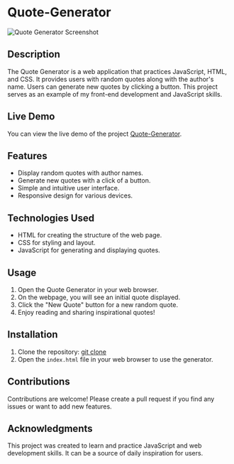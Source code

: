 # Quote-Generator

![Quote Generator Screenshot](https://github.com/Gaya3Ramesh/Quote-Generator/assets/89316721/2cfdfcea-0d86-4be9-a780-330b9cd875d7)

## Description

The Quote Generator is a web application that practices JavaScript, HTML, and CSS. It provides users with random quotes along with the author's name. Users can generate new quotes by clicking a button. This project serves as an example of my front-end development and JavaScript skills.

## Live Demo

You can view the live demo of the project [Quote-Generator](https://gaya3ramesh.github.io/Quote-Generator/).

## Features

- Display random quotes with author names.
- Generate new quotes with a click of a button.
- Simple and intuitive user interface.
- Responsive design for various devices.

## Technologies Used

- HTML for creating the structure of the web page.
- CSS for styling and layout.
- JavaScript for generating and displaying quotes.

## Usage

1. Open the Quote Generator in your web browser.
2. On the webpage, you will see an initial quote displayed.
3. Click the "New Quote" button for a new random quote.
4. Enjoy reading and sharing inspirational quotes!

## Installation

1. Clone the repository: [git clone](https://github.com/Gaya3Ramesh/Quote-Generator.git)
2. Open the `index.html` file in your web browser to use the generator.

## Contributions

Contributions are welcome! Please create a pull request if you find any issues or want to add new features.

## Acknowledgments

This project was created to learn and practice JavaScript and web development skills. It can be a source of daily inspiration for users.


